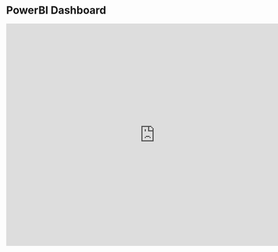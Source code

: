 # PowerBI Dashboard

<iframe src="https://msit.powerbi.com/view?r=eyJrIjoiYjkwOWJhYTEtZGYxMC00NzRjLWI5ODktOWIwYWI2YjA3ZGM1IiwidCI6IjcyZjk4OGJmLTg2ZjEtNDFhZi05MWFiLTJkN2NkMDExZGI0NyIsImMiOjV9" width="800" height="600" frameborder="0" allowfullscreen="allowfullscreen"></iframe>
